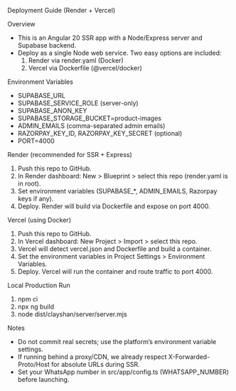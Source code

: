 Deployment Guide (Render + Vercel)

Overview
- This is an Angular 20 SSR app with a Node/Express server and Supabase backend.
- Deploy as a single Node web service. Two easy options are included:
  1) Render via render.yaml (Docker)
  2) Vercel via Dockerfile (@vercel/docker)

Environment Variables
- SUPABASE_URL
- SUPABASE_SERVICE_ROLE (server-only)
- SUPABASE_ANON_KEY
- SUPABASE_STORAGE_BUCKET=product-images
- ADMIN_EMAILS (comma-separated admin emails)
- RAZORPAY_KEY_ID, RAZORPAY_KEY_SECRET (optional)
- PORT=4000

Render (recommended for SSR + Express)
1. Push this repo to GitHub.
2. In Render dashboard: New > Blueprint > select this repo (render.yaml is in root).
3. Set environment variables (SUPABASE_*, ADMIN_EMAILS, Razorpay keys if any).
4. Deploy. Render will build via Dockerfile and expose on port 4000.

Vercel (using Docker)
1. Push this repo to GitHub.
2. In Vercel dashboard: New Project > Import > select this repo.
3. Vercel will detect vercel.json and Dockerfile and build a container.
4. Set the environment variables in Project Settings > Environment Variables.
5. Deploy. Vercel will run the container and route traffic to port 4000.

Local Production Run
1. npm ci
2. npx ng build
3. node dist/clayshan/server/server.mjs

Notes
- Do not commit real secrets; use the platform’s environment variable settings.
- If running behind a proxy/CDN, we already respect X-Forwarded-Proto/Host for absolute URLs during SSR.
- Set your WhatsApp number in src/app/config.ts (WHATSAPP_NUMBER) before launching.


